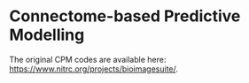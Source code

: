 # Connectome-based Predictive Modelling

The original CPM codes are available here: https://www.nitrc.org/projects/bioimagesuite/.
